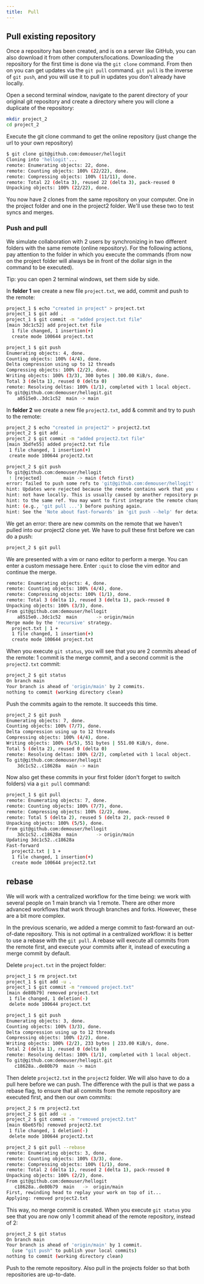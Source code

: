 ```yaml
---
title:  Pull
---
```


## Pull existing repository

Once a repository has been created, and is on a server like GitHub, you can also download it from other computers/locations. Downloading the repository for the first time is done via the `git clone` command. From then on you can get updates via the `git pull` command. `git pull` is the inverse of `git push`, and you will use it to pull in updates you don't already have locally.

Open a second terminal window, navigate to the parent directory of your original git repository and create a directory where you will clone a duplicate of the repository:

```bash
mkdir project_2
cd project_2
```

Execute the git clone command to get the online repository (just change the url to your own repository)

```bash
$ git clone git@github.com:demouser/hellogit
Cloning into 'hellogit'...
remote: Enumerating objects: 22, done.
remote: Counting objects: 100% (22/22), done.
remote: Compressing objects: 100% (11/11), done.
remote: Total 22 (delta 3), reused 22 (delta 3), pack-reused 0
Unpacking objects: 100% (22/22), done.
```

You now have 2 clones from the same repository on your computer. One in the project folder and one in the project2 folder. We'll use these two to test syncs and merges.

### Push and pull

We simulate collaboration with 2 users by synchronizing in two different folders with the same remote (online repository). For the following actions, pay attention to the folder in which you execute the commands (from now on the project folder will always be in front of the dollar sign in the command to be executed).

Tip: you can open 2 terminal windows, set them side by side.

In **folder 1** we create a new file `project.txt`, we add, commit and push to the remote:

```bash
project_1 $ echo "created in project" > project.txt
project_1 $ git add .
project_1 $ git commit -m "added project.txt file"
[main 3dc1c52] add project.txt file
  1 file changed, 1 insertion(+)
  create mode 100644 project.txt

project_1 $ git push
Enumerating objects: 4, done.
Counting objects: 100% (4/4), done.
Delta compression using up to 12 threads
Compressing objects: 100% (2/2), done.
Writing objects: 100% (3/3), 300 bytes | 300.00 KiB/s, done.
Total 3 (delta 1), reused 0 (delta 0)
remote: Resolving deltas: 100% (1/1), completed with 1 local object.
To git@github.com:demouser/hellogit.git
    a8515e0..3dc1c52  main -> main
```

In **folder 2** we create a new file `project2.txt`, add & commit and try to push to the remote:

```bash
project_2 $ echo "created in project2" > project2.txt
project_2 $ git add .
project_2 $ git commit -m "added project2.txt file"
[main 3bdfe55] added project2.txt file
 1 file changed, 1 insertion(+)
 create mode 100644 project2.txt

project_2 $ git push
To git@github.com:demouser/hellogit
 ! [rejected]        main -> main (fetch first)
error: failed to push some refs to 'git@github.com:demouser/hellogit'
hint: Updates were rejected because the remote contains work that you do
hint: not have locally. This is usually caused by another repository pushing
hint: to the same ref. You may want to first integrate the remote changes
hint: (e.g., 'git pull ...') before pushing again.
hint: See the 'Note about fast-forwards' in 'git push --help' for details.
```

We get an error: there are new commits on the remote that we haven't pulled into our project2 clone yet. We have to pull these first before we can do a push:

```bash
project_2 $ git pull
```

We are presented with a vim or nano editor to perform a merge. You can enter a custom message here. Enter `:quit` to close the vim editor and continue the merge.

```bash
remote: Enumerating objects: 4, done.
remote: Counting objects: 100% (4/4), done.
remote: Compressing objects: 100% (1/1), done.
remote: Total 3 (delta 1), reused 3 (delta 1), pack-reused 0
Unpacking objects: 100% (3/3), done.
From git@github.com:demouser/hellogit
    a8515e0..3dc1c52  main       -> origin/main
Merge made by the 'recursive' strategy.
  project.txt | 1 +
  1 file changed, 1 insertion(+)
  create mode 100644 project.txt
```

When you execute `git status`, you will see that you are 2 commits ahead of the remote: 1 commit is the merge commit, and a second commit is the `project2.txt` commit:

```bash
project_2 $ git status
On branch main
Your branch is ahead of 'origin/main' by 2 commits.
nothing to commit (working directory clean)
```

Push the commits again to the remote. It succeeds this time.

```bash
project_2 $ git push
Enumerating objects: 7, done.
Counting objects: 100% (7/7), done.
Delta compression using up to 12 threads
Compressing objects: 100% (4/4), done.
Writing objects: 100% (5/5), 551 bytes | 551.00 KiB/s, done.
Total 5 (delta 2), reused 0 (delta 0)
remote: Resolving deltas: 100% (2/2), completed with 1 local object.
To git@github.com:demouser/hellogit
    3dc1c52..c18628a  main -> main
```

Now also get these commits in your first folder (don't forget to switch folders) via a `git pull` command:

```bash
project_1 $ git pull
remote: Enumerating objects: 7, done.
remote: Counting objects: 100% (7/7), done.
remote: Compressing objects: 100% (2/2), done.
remote: Total 5 (delta 2), reused 5 (delta 2), pack-reused 0
Unpacking objects: 100% (5/5), done.
From git@github.com:demouser/hellogit
    3dc1c52..c18628a  main       -> origin/main
Updating 3dc1c52..c18628a
Fast-forward
  project2.txt | 1 +
  1 file changed, 1 insertion(+)
  create mode 100644 project2.txt
```

## rebase

We will work with a centralized workflow for the time being: we work with several people on 1 main branch via 1 remote. There are other more advanced workflows that work through branches and forks. However, these are a bit more complex.

In the previous scenario, we added a merge commit to fast-forward an out-of-date repository. This is not optimal in a centralized workflow: it is better to use a rebase with the `git pull`. A rebase will execute all commits from the remote first, and execute your commits after it, instead of executing a merge commit by default.

Delete `project.txt` in the project folder:

```bash
project_1 $ rm project.txt
project_1 $ git add -u .
project_1 $ git commit -m "removed project.txt"
[main de80b79] removed project.txt
 1 file changed, 1 deletion(-)
 delete mode 100644 project.txt

project_1 $ git push
Enumerating objects: 3, done.
Counting objects: 100% (3/3), done.
Delta compression using up to 12 threads
Compressing objects: 100% (2/2), done.
Writing objects: 100% (2/2), 233 bytes | 233.00 KiB/s, done.
Total 2 (delta 1), reused 0 (delta 0)
remote: Resolving deltas: 100% (1/1), completed with 1 local object.
To git@github.com:demouser/hellogit.git
   c18628a..de80b79  main -> main
```

Then delete `project2.txt` in the `project2` folder. We will also have to do a pull here before we can push. The difference with the pull is that we pass a rebase flag, to ensure that all commits from the remote repository are executed first, and then our own commits:

```bash
project_2 $ rm project2.txt
project_2 $ git add -u .
project_2 $ git commit -m "removed project2.txt"
[main 6be65fb] removed project2.txt
 1 file changed, 1 deletion(-)
 delete mode 100644 project2.txt

project_2 $ git pull --rebase
remote: Enumerating objects: 3, done.
remote: Counting objects: 100% (3/3), done.
remote: Compressing objects: 100% (1/1), done.
remote: Total 2 (delta 1), reused 2 (delta 1), pack-reused 0
Unpacking objects: 100% (2/2), done.
From git@github.com:demouser/hellogit
   c18628a..de80b79  main   ->  origin/main
First, rewinding head to replay your work on top of it...
Applying: removed project2.txt
```

This way, no merge commit is created. When you execute `git status` you see that you are now only 1 commit ahead of the remote repository, instead of 2:

```bash
project_2 $ git status
On branch main
Your branch is ahead of 'origin/main' by 1 commit.
  (use "git push" to publish your local commits)
nothing to commit (working directory clean)
```

Push to the remote repository. Also pull in the projects folder so that both repositories are up-to-date.
